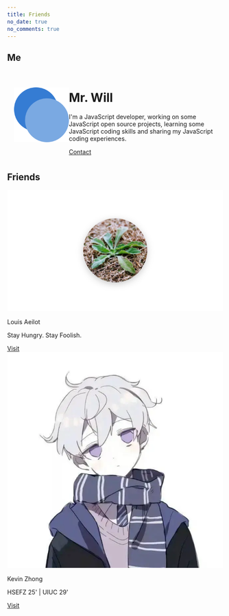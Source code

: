 ```yaml
---
title: Friends
no_date: true
no_comments: true
---
```


## Me

<div class="container">
    <div class="card" style="display: grid; grid-template-columns: minmax(128px, 10%) 1fr; padding: 8px 16px;">
        <img src="/favicon.png" alt="Mr. Will's blog's logo" style="height: 100%; object-fit: contain;">
        <div>
            <h1>Mr. Will</h1>
            <p>I'm a JavaScript developer, working on some JavaScript open source projects, learning some JavaScript coding skills and sharing my JavaScript coding experiences.</p>
            <div class="actions">
                <div class="right">
                    <a class="action-button-primary" href="mailto:mr.will.com@outlook.com">Contact</a>
                </div>
            </div>
        </div>
    </div>
</div>

## Friends

<div class="card-grid">
    <div class="card">
        <div class="cover-img">
            <img src="/img/000007.png" alt="Louis Aeilot's Avatar">
        </div>
        <div class="content">
            <p class="title">Louis Aeilot</p>
            <p class="description">Stay Hungry. Stay Foolish.</p>
        </div>
        <div class="actions">
            <div class="right">
                <a class="action-button-primary" href="https://aeilot.top/">Visit</a>
            </div>
        </div>
    </div>
    <div class="card">
        <div class="cover-img">
            <img src="/img/000047.webp" alt="Kevin Zhong's Avatar">
        </div>
        <div class="content">
            <p class="title">Kevin Zhong</p>
            <p class="description">HSEFZ 25' | UIUC 29'</p>
        </div>
        <div class="actions">
            <div class="right">
                <a class="action-button-primary" href="https://www.clckblog.space/">Visit</a>
            </div>
        </div>
    </div>
</div>
